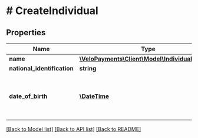# # CreateIndividual

## Properties

Name | Type | Description | Notes
------------ | ------------- | ------------- | -------------
**name** | [**\VeloPayments\Client\Model\IndividualV1Name**](IndividualV1Name.md) |  | 
**national_identification** | **string** |  | [optional] 
**date_of_birth** | [**\DateTime**](\DateTime.md) | Must not be date in future. Example - 1970-05-20 | 

[[Back to Model list]](../../README.md#documentation-for-models) [[Back to API list]](../../README.md#documentation-for-api-endpoints) [[Back to README]](../../README.md)


